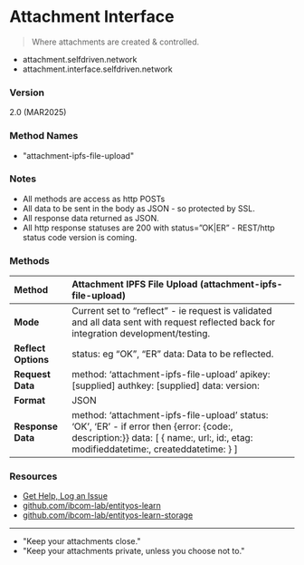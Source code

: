 # Attachment Interface

> Where attachments are created & controlled.

- attachment.selfdriven.network  
- attachment.interface.selfdriven.network  

### Version

2.0 (MAR2025)

### Method Names

- "attachment-ipfs-file-upload" 

### Notes

- All methods are access as http POSTs  
- All data to be sent in the body as JSON \- so protected by SSL.  
- All response data returned as JSON.  
- All http response statuses are 200 with status=”OK|ER” \- REST/http status code version is coming.

### Methods

| Method | Attachment IPFS File  Upload (attachment-ipfs-file-upload) |
| :---- | :---- |
| **Mode** | Current set to “reflect” \- ie request is validated and all data sent with request reflected back for integration development/testing. |
| **Reflect Options** | status: eg “OK”, “ER” data: Data to be reflected. |
| **Request Data** | method: ‘attachment-ipfs-file-upload’ apikey: \[supplied\] authkey: \[supplied\] data: version:  |
| **Format** | JSON |
| **Response Data** | method: ‘attachment-ipfs-file-upload’ status: ‘OK’, ‘ER’ \- if error then {error: {code:, description:}} data: \[ { name:, url:, id:, etag: modifieddatetime:, createddatetime: } \] |

### Resources
- [Get Help, Log an Issue](https://github.com/selfdriven-foundation/selfdriven-network/issues)  
- [github.com/ibcom-lab/entityos-learn](https://github.com/ibcom-lab/entityos-learn)
- [github.com/ibcom-lab/entityos-learn-storage](https://github.com/ibcom-lab/entityos-learn-storage)

---

- "Keep your attachments close."
- "Keep your attachments private, unless you choose not to."

